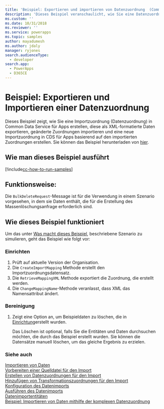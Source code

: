 ```yaml
---
title: 'Beispiel: Exportieren und importieren von Datenzuordnung  (Common Data Service für Apps) | Microsoft Docs'
description: 'Dieses Beispiel veranschaulicht, wie Sie eine Datenzuordnung erstellen und diese exportieren'
ms.custom: ''
ms.date: 10/31/2018
ms.reviewer: ''
ms.service: powerapps
ms.topic: samples
author: mayadumesh
ms.author: jdaly
manager: ryjones
search.audienceType:
  - developer
search.app:
  - PowerApps
  - D365CE
---
```

# <a name="sample-export-and-import-a-data-map"></a>Beispiel: Exportieren und Importieren einer Datenzuordnung

Dieses Beispiel zeigt, wie Sie eine Importzuordnung (Datenzuordnung) in Common Data Service für Apps  erstellen, diese als XML-formatierte Daten exportieren, geänderte Zuordnungen importieren und eine neue Importzuordnung in CDS für Apps basierend auf den importierten Zuordnungen erstellen. Sie können das Beispiel herunterladen von [hier](https://github.com/Microsoft/PowerApps-Samples/tree/master/cds/orgsvc/C%23/ExportImportDataMap).

## <a name="how-to-run-this-sample"></a>Wie man dieses Beispiel ausführt

[!include[cc-how-to-run-samples](../../includes/cc-how-to-run-samples.md)]

## <a name="what-this-sample-does"></a>Funktionsweise:

Die `BulkDeleteRequest`-Message ist für die Verwendung in einem Szenario vorgesehen, in dem sie Daten enthält, die für die Erstellung des Massenlöschungsanfrage erforderlich sind.

## <a name="how-this-sample-works"></a>Wie dieses Beispiel funktioniert

Um das unter [Was macht dieses Beispiel](#what-this-sample-does), beschriebene Szenario zu simulieren, geht das Beispiel wie folgt vor:

### <a name="setup"></a>Einrichten

1. Prüft auf aktuelle Version der Organisation. 
2. Die `CreateImportMapping` Methode erstellt den Importzuordnungsdatensatz.
3. Die `RetrieveMappingXML` Methode exportiert die Zuordnung, die erstellt werden.
4. Die `ChangeMappingName`-Methode veranlasst, dass  XML das Namensattribut ändert.

### <a name="clean-up"></a>Bereinigung

1. Zeigt eine Option an, um Beispieldaten zu löschen, die in [Einrichtung](#setup)erstellt wurden.

    Das Löschen ist optional, falls Sie die Entitäten und Daten durchsuchen möchten, die durch das Beispiel erstellt wurden. Sie können die Datensätze manuell löschen, um das gleiche Ergebnis zu erzielen.


### <a name="see-also"></a>Siehe auch

[Importieren von Daten](../../import-data.md)<br />
[Vorbereiten einer Quelldatei für den Import](../../prepare-source-files-import.md)<br />
[Erstellen von Datenzuordnungen für den Import](../../create-data-maps-for-import.md)<br />
[Hinzufügen von Transformationszuordnungen für den Import](../../add-transformation-mappings-import.md)<br />
[Konfiguration des Datenimports](../../configure-data-import.md)<br />
[Ausführen des Datenimports](../../run-data-import.md)<br />
[Datenimportentitäten](../../data-import-entities.md)<br />
[Beispiel: Importieren von Daten mithilfe der komplexen Datenzuordnung](import-data-complex-data-map.md)<br />
